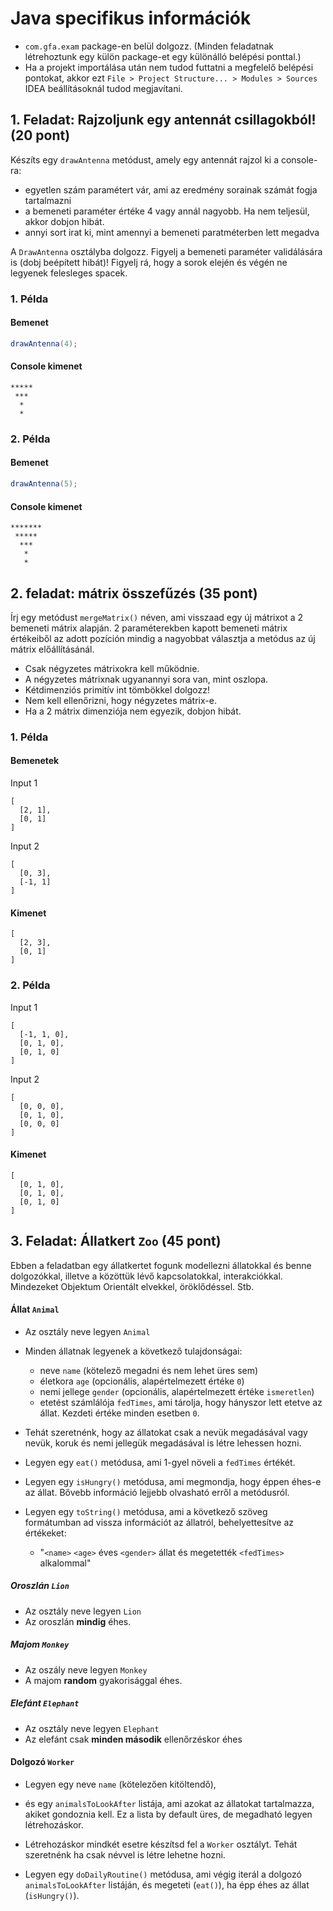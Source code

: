 # Java specifikus információk

- `com.gfa.exam` package-en belül dolgozz. (Minden feladatnak létrehoztunk egy külön package-et egy különálló belépési ponttal.)
- Ha a projekt importálása után nem tudod futtatni a megfelelő belépési pontokat, akkor ezt `File > Project Structure... > Modules > Sources` IDEA beállításoknál tudod megjavítani.


## 1. Feladat: Rajzoljunk egy antennát csillagokból! (20 pont)

Készíts egy `drawAntenna` metódust, amely egy antennát rajzol ki a console-ra:
- egyetlen szám paramétert vár, ami az eredmény sorainak számát fogja tartalmazni
- a bemeneti paraméter értéke 4 vagy annál nagyobb. Ha nem teljesül, akkor dobjon hibát.
- annyi sort irat ki, mint amennyi a bemeneti paratméterben lett megadva

A `DrawAntenna` osztályba dolgozz.
Figyelj a bemeneti paraméter validálására is (dobj beépített hibát)!
Figyelj rá, hogy a sorok elején és végén ne legyenek felesleges spacek.
  
### 1. Példa

#### Bemenet
```java
drawAntenna(4);
```

#### Console kimenet

```text
*****
 ***
  *
  *
```

### 2. Példa

#### Bemenet
```java
drawAntenna(5);
```

#### Console kimenet

```text
*******
 *****
  ***
   *
   *
```

## 2. feladat: mátrix összefűzés (35 pont)

Írj egy metódust `mergeMatrix()` néven,
ami visszaad egy új mátrixot a 2 bemeneti mátrix alapján.
2 paraméterekben kapott bemeneti mátrix értékeiből az adott pozíción
mindig a nagyobbat választja a metódus az új mátrix előállításánál.
- Csak négyzetes mátrixokra kell működnie.
- A négyzetes mátrixnak ugyanannyi sora van, mint oszlopa.
- Kétdimenziós primitív int tömbökkel dolgozz!
- Nem kell ellenőrizni, hogy négyzetes mátrix-e.
- Ha a 2 mátrix dimenziója nem egyezik, dobjon hibát.

### 1. Példa

#### Bemenetek

Input 1

```text
[
  [2, 1],
  [0, 1]
]
```

Input 2

```text
[
  [0, 3],
  [-1, 1]
]
```

#### Kimenet

```text
[
  [2, 3],
  [0, 1]
]
```

### 2. Példa

Input 1

```text
[
  [-1, 1, 0],
  [0, 1, 0],
  [0, 1, 0]
]
```

Input 2

```text
[
  [0, 0, 0],
  [0, 1, 0],
  [0, 0, 0]
]
```

#### Kimenet

```text
[
  [0, 1, 0],
  [0, 1, 0],
  [0, 1, 0]
]
```

## 3. Feladat: Állatkert `Zoo` (45 pont)

Ebben a feladatban egy állatkertet fogunk modellezni
állatokkal és benne dolgozókkal,
illetve a közöttük lévő kapcsolatokkal, interakciókkal.
Mindezeket Objektum Orientált elvekkel, öröklődéssel.
Stb.

#### Állat `Animal`

- Az osztály neve legyen `Animal`
- Minden állatnak legyenek a következő tulajdonságai:
  
  - neve `name` (kötelező megadni és nem lehet üres sem)
  - életkora `age` (opcionális, alapértelmezett értéke `0`)
  - nemi jellege `gender` (opcionális, alapértelmezett értéke `ismeretlen`)
  - etetést számlálója `fedTimes`, ami tárolja,
  hogy hányszor lett etetve az állat. Kezdeti értéke minden esetben `0`.

- Tehát szeretnénk, hogy az állatokat csak a nevük megadásával vagy nevük, koruk és nemi jellegük megadásával is létre lehessen hozni.

- Legyen egy `eat()` metódusa, ami 1-gyel növeli a `fedTimes` értékét.

- Legyen egy `isHungry()` metódusa, ami megmondja, hogy éppen éhes-e az állat.
  Bővebb információ lejjebb olvasható erről a metódusról.

- Legyen egy `toString()` metódusa,
  ami a következő szöveg formátumban ad vissza információt az állatról,
  behelyettesítve az értékeket:

  - "`<name>` `<age>` éves `<gender>` állat és megetették `<fedTimes>` alkalommal"

##### Oroszlán `Lion`

- Az osztály neve legyen `Lion`
- Az oroszlán **mindig** éhes.

##### Majom `Monkey`

- Az oszály neve legyen `Monkey`
- A majom **random** gyakorisággal éhes.

##### Elefánt `Elephant`

- Az osztály neve legyen `Elephant`
- Az elefánt csak **minden második** ellenőrzéskor éhes

#### Dolgozó `Worker`

- Legyen egy neve `name` (kötelezően kitöltendő),
- és egy `animalsToLookAfter` listája,
  ami azokat az állatokat tartalmazza, akiket gondoznia kell.
  Ez a lista by default üres, de megadható legyen létrehozáskor.
- Létrehozáskor mindkét esetre készítsd fel a `Worker` osztályt. 
  Tehát szeretnénk ha csak névvel is létre lehetne hozni.
  
- Legyen egy `doDailyRoutine()` metódusa, ami
  végig iterál a dolgozó `animalsToLookAfter` listáján, 
  és megeteti (`eat()`), ha épp éhes az állat (`isHungry()`).
